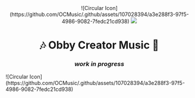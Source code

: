 <div align="center">
    ![Circular Icon](https://github.com/OCMusic/.github/assets/107028394/a3e288f3-97f5-4986-9082-7fedc21cd938)
<img src="https://github.com/OCMusic/.github/assets/107028394/a3e288f3-97f5-4986-9082-7fedc21cd938"/>
    <h1>🎶 Obby Creator Music 🎵</h1>
    <h3><i>work in progress</i></h3>
</div>
 ![Circular Icon](https://github.com/OCMusic/.github/assets/107028394/a3e288f3-97f5-4986-9082-7fedc21cd938)
